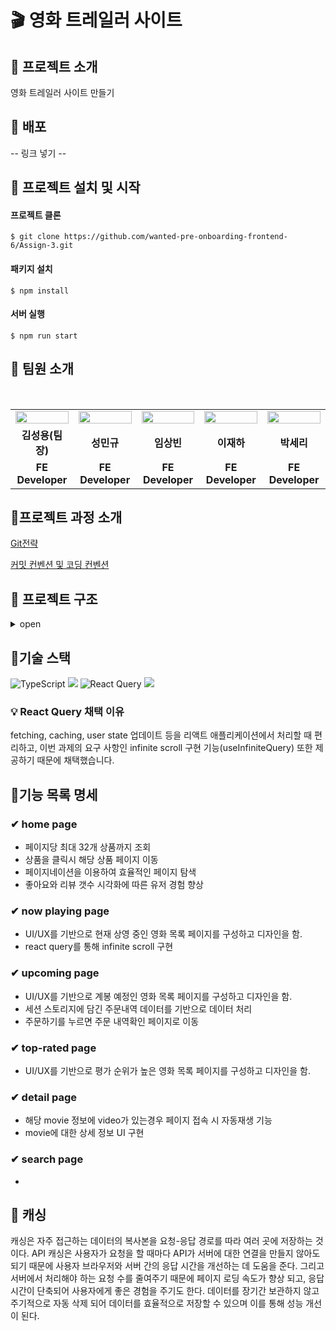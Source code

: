 # 🎬 영화 트레일러 사이트

## 📌 프로젝트 소개

영화 트레일러 사이트 만들기

## 📌 배포

-- 링크 넣기 --
<br />

## 📌 프로젝트 설치 및 시작

#### 프로젝트 클론

```shell
$ git clone https://github.com/wanted-pre-onboarding-frontend-6/Assign-3.git
```

#### 패키지 설치

```shell
$ npm install
```

#### 서버 실행

```shell
$ npm run start
```

## 📌 팀원 소개

<br/>

<table align="center">
<tr >
<td align="center"><a href="https://github.com/LoggingCo"><img  src="https://avatars.githubusercontent.com/LoggingCo" width="100%"  height="50%"/></a></td>
<td align="center"><a href="https://github.com/sming0112"><img src="https://avatars.githubusercontent.com/sming0112" width="100%"  height="50%"/></a></td>
<td align="center"><a href="https://github.com/YSBINN"><img src="https://avatars.githubusercontent.com/YSBINN" width="100%" height="50%" /></a></td>
<td align="center"><a href="https://github.com/Leejha"><img src="https://avatars.githubusercontent.com/Leejha" width="100%"  height="50%"/></a></td>
<td align="center"><a href="https://github.com/seriparkdev"><img src="https://avatars.githubusercontent.com/seriparkdev" width="100%"  height="50%"/></a></td>
</tr>
<tr>
<td align="center"><b>김성용(팀장)</b></td>
<td align="center"><b>성민규</b></td>
<td align="center"><b>임상빈</b></td>
<td align="center"><b>이재하</b></td>
<td align="center"><b>박세리</b></td>
</tr>
<tr>
<td align="center"><b>FE Developer</b></td>
<td align="center"><b>FE Developer</b></td>
<td align="center"><b>FE Developer</b></td>
<td align="center"><b>FE Developer</b></td>
<td align="center"><b>FE Developer</b></td>
</tr>
</table>

## 📌프로젝트 과정 소개

[Git전략](https://github.com/wanted-pre-onboarding-frontend-6/Assign-1/wiki/Git-%EC%A0%84%EB%9E%B5)

[커밋 컨벤션 및 코딩 컨벤션](https://github.com/wanted-pre-onboarding-frontend-6/Assign-1/wiki/%EC%BB%A4%EB%B0%8B-%EC%BB%A8%EB%B2%A4%EC%85%98-%EB%B0%8F-%EC%BD%94%EB%94%A9-%EC%BB%A8%EB%B2%A4%EC%85%98)

## 📌 프로젝트 구조

<details>
<summary>open</summary>

```
새로 넣기
```

</details>

## 📌기술 스택
 
![TypeScript](https://img.shields.io/badge/typescript-%23007ACC.svg?style=for-the-badge&logo=typescript&logoColor=white) 
![](https://img.shields.io/badge/React-20232A?style=for-the-badge&logo=react&logoColor=61DAFB) 
![React Query](https://img.shields.io/badge/-React%20Query-FF4154?style=for-the-badge&logo=react%20query&logoColor=white)
![](https://img.shields.io/badge/styled--components-DB7093?style=for-the-badge&logo=styled-components&logoColor=white)

### 💡 React Query 채택 이유

fetching, caching, user state 업데이트 등을 리액트 애플리케이션에서 처리할 때 편리하고, 이번 과제의 요구 사항인 infinite scroll 구현 기능(useInfiniteQuery) 또한 제공하기 때문에 채택했습니다.

## 📌기능 목록 명세

### ✔ home page

-   페이지당 최대 32개 상품까지 조회
-   상품을 클릭시 해당 상품 페이지 이동
-   페이지네이션을 이용하여 효율적인 페이지 탐색
-   좋아요와 리뷰 갯수 시각화에 따른 유저 경험 향상

### ✔ now playing page

-   UI/UX를 기반으로 현재 상영 중인 영화 목록 페이지를 구성하고 디자인을 함.
-   react query를 통해 infinite scroll 구현
 
### ✔ upcoming page

-   UI/UX를 기반으로 계봉 예정인 영화 목록 페이지를 구성하고 디자인을 함.
-   세션 스토리지에 담긴 주문내역 데이터를 기반으로 데이터 처리
-   주문하기를 누르면 주문 내역확인 페이지로 이동

### ✔ top-rated page

-   UI/UX를 기반으로 평가 순위가 높은 영화 목록 페이지를 구성하고 디자인을 함.


### ✔ detail page
-   해당 movie 정보에 video가 있는경우 페이지 접속 시 자동재생 기능
-   movie에 대한 상세 정보 UI 구현 

### ✔ search page

-   

## 📌 캐싱
 캐싱은 자주 접근하는 데이터의 복사본을 요청-응답 경로를 따라 여러 곳에 저장하는 것이다. API 캐싱은 사용자가 요청을 할 때마다 API가 서버에 대한 연결을 만들지 않아도 되기 때문에 사용자 브라우저와 서버 간의 응답 시간을 개선하는 데 도움을 준다. 그리고 서버에서 처리해야 하는 요청 수를 줄여주기 때문에 페이지 로딩 속도가 향상 되고, 응답 시간이 단축되어 사용자에게 좋은 경험을 주기도 한다. 데이터를 장기간 보관하지 않고 주기적으로 자동 삭제 되어 데이터를 효율적으로 저장할 수 있으며 이를 통해 성능 개선이 된다.
